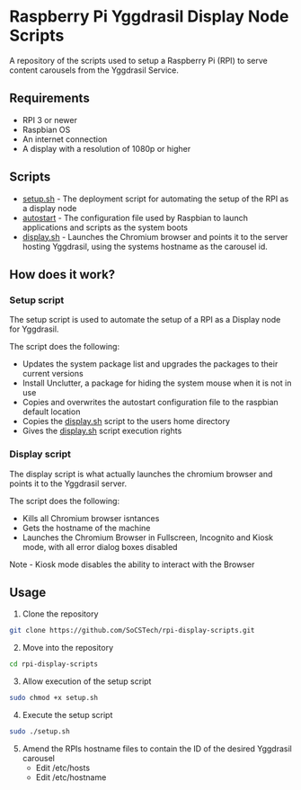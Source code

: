 # Raspberry Pi Yggdrasil Display Node Scripts
A repository of the scripts used to setup a Raspberry Pi (RPI) to serve content carousels from the Yggdrasil Service.

## Requirements
* RPI 3 or newer
* Raspbian OS
* An internet connection
* A display with a resolution of 1080p or higher

## Scripts
* [setup.sh](https://github.com/SoCSTech/rpi-display-scripts/blob/master/setup.sh) - The deployment script for automating the setup of the RPI as a display node
* [autostart](https://github.com/SoCSTech/rpi-display-scripts/blob/master/autostart) - The configuration file used by Raspbian to launch applications and scripts as the system boots
* [display.sh](https://github.com/SoCSTech/rpi-display-scripts/blob/master/display.sh) - Launches the Chromium browser and points it to the server hosting Yggdrasil, using the systems hostname as the carousel id.

## How does it work?
### Setup script
The setup script is used to automate the setup of a RPI as a Display node for Yggdrasil.

The script does the following:
* Updates the system package list and upgrades the packages to their current versions
* Install Unclutter, a package for hiding the system mouse when it is not in use
* Copies and overwrites the autostart configuration file to the raspbian default location
* Copies the [display.sh](https://github.com/SoCSTech/rpi-display-scripts/blob/master/display.sh) script to the users home directory
* Gives the [display.sh](https://github.com/SoCSTech/rpi-display-scripts/blob/master/display.sh) script execution rights

### Display script
The display script is what actually launches the chromium browser and points it to the Yggdrasil server.

The script does the following:
* Kills all Chromium browser isntances
* Gets the hostname of the machine
* Launches the Chromium Browser in Fullscreen, Incognito and Kiosk mode, with all error dialog boxes disabled

Note - Kiosk mode disables the ability to interact with the Browser

## Usage
1. Clone the repository
```bash
git clone https://github.com/SoCSTech/rpi-display-scripts.git
```

2. Move into the repository
```bash
cd rpi-display-scripts
```

3. Allow execution of the setup script
```bash
sudo chmod +x setup.sh
```

4. Execute the setup script
```bash
sudo ./setup.sh
```

5. Amend the RPIs hostname files to contain the ID of the desired Yggdrasil carousel
    * Edit /etc/hosts
    * Edit /etc/hostname
